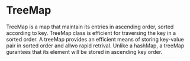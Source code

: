 # TreeMap

TreeMap is a map that maintain its entries in ascending order, sorted according to key. TreeMap class is efficient for traversing the key in a sorted order. A treeMap provides an efficient means of storing key-value pair in sorted order and allwo rapid retrival. Unlike a hashMap, a treeMap gurantees that its element will be stored in ascending key order. 